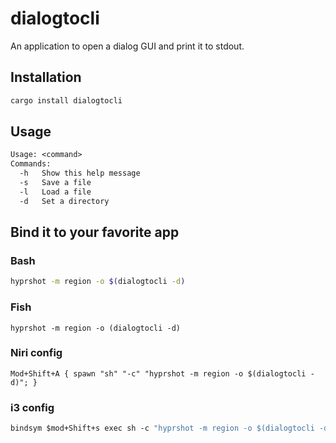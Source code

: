 # dialogtocli
An application to open a dialog GUI and print it to stdout.

## Installation
```bash
cargo install dialogtocli
```

## Usage
```txt
Usage: <command>
Commands:
  -h   Show this help message
  -s   Save a file
  -l   Load a file
  -d   Set a directory
```

## Bind it to your favorite app

### Bash
```bash
hyprshot -m region -o $(dialogtocli -d)
```

### Fish
```fish
hyprshot -m region -o (dialogtocli -d)
```

### Niri config
```niri
Mod+Shift+A { spawn "sh" "-c" "hyprshot -m region -o $(dialogtocli -d)"; }
```

### i3 config
```i3
bindsym $mod+Shift+s exec sh -c "hyprshot -m region -o $(dialogtocli -d)"
```
